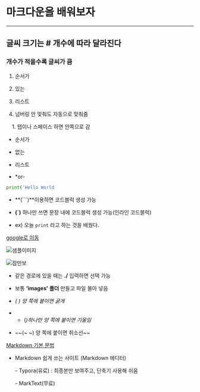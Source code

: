 # 마크다운을 배워보자

-----

## 글씨 크기는 # 개수에 따라 달라진다

### 개수가 적을수록 글씨가 큼

1. 순서가

2. 있는

3. 리스트

4. 넘버링 안 맟춰도 자동으로 맞춰줌

    1. 탭이나 스페이스 하면 안쪽으로 감

- 순서가

- 없는

- 리스트
* *or-

```python
print('Hello World
```

- **(```)**이용하면 코드블럭 생성 가능

- **(`)** 하나만 쓰면 문장 내에 코드블럭 생성 가능(인라인 코드블럭)

- ex) 오늘 `print` 라고 하는 것을 배웠다.

[google로 이동](https://www.google.com/)

![샘플이미지](https://picsum.photos/200/300)

![잠만보](C:\Users\SSAFY\Desktop\TIL\images\pokemon.jpg)

- 같은 경로에 있을 때는 **./** 입력하면 선택 가능

- 보통 **'images' 폴더** 만들고 파일 몰아 넣음

- **(* *) 양 쪽에 붙이면 굵게**

- * (*)하나만 양 쪽에 붙이면 기울임*

- ~~(~ ~) 양 쪽에 붙이면 취소선~~

[Markdown 기본 문법](https://www.markdownguide.org/basic-syntax/)

- Markdown 쉽게 쓰는 사이트 (Markdown 에디터)

      - Typora(유료) : 최종본만 보여주고, 단축기 사용해 쉬움

      - MarkText(무료)
